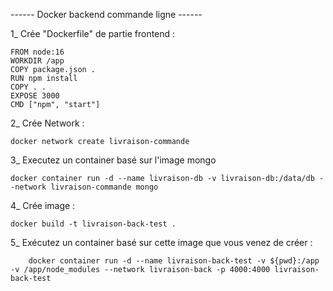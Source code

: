 ------ Docker backend commande ligne ------

1_ Crée "Dockerfile" de partie frontend :

    FROM node:16
    WORKDIR /app
    COPY package.json .
    RUN npm install
    COPY . .
    EXPOSE 3000
    CMD ["npm", "start"]

2_ Crée Network : 

    docker network create livraison-commande

3_ Executez un container basé sur l'image mongo

    docker container run -d --name livraison-db -v livraison-db:/data/db --network livraison-commande mongo

4_ Crée image :

    docker build -t livraison-back-test .

5_ Exécutez un container basé sur cette image que vous venez de créer :

        docker container run -d --name livraison-back-test -v ${pwd}:/app -v /app/node_modules --network livraison-back -p 4000:4000 livraison-back-test
